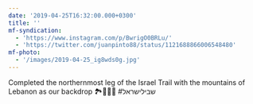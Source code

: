 ```yaml
---
date: '2019-04-25T16:32:00.000+0300'
title: ''
mf-syndication:
  - 'https://www.instagram.com/p/BwrigO0BRLu/'
  - 'https://twitter.com/juanpinto88/status/1121688866006548480'
mf-photo:
  - '/images/2019-04-25_ig8wds0g.jpg'
---
```

Completed the northernmost leg of the Israel Trail with the mountains of Lebanon as our backdrop 🏞🚶🏽‍♂️ #שבילישראל
